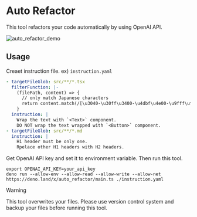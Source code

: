 # Auto Refactor

This tool refactors your code automatically by using OpenAI API.

![auto_refactor_demo](https://github.com/HosokawaR/auto-refactor/assets/45098934/ae75630e-f14d-4d13-b13c-ee5996bf0c19)

## Usage

Creaet instruction file. ex) `instruction.yaml`

```yaml
- targetFileGlob: src/**/*.tsx
  filterFunction: |-
    (filePath, content) => {
      // only match Japanese characters
      return content.match(/[\u3040-\u30ff\u3400-\u4dbf\u4e00-\u9fff\uf900-\ufaff]/);
    }
  instruction: |
    Wrap the text with `<Text>` component.
    DO NOT wrap the text wrapped with `<Button>` component.
- targetFileGlob: src/**/*.md
  instruction: |
    H1 header must be only one.
    Rpelace other H1 headers with H2 headers.
```

Get OpenAI API key and set it to environment variable.
Then run this tool.

```console
export OPENAI_API_KEY=your_api_key
deno run --allow-env --allow-read --allow-write --allow-net https://deno.land/x/auto_refactor/main.ts ./instruction.yaml
```

> [!WARNING]
> This tool overwrites your files. Please use version control system
> and backup your files before running this tool.
